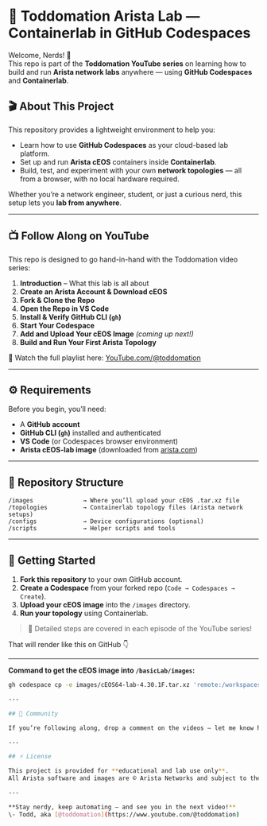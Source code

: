 # 🧠 Toddomation Arista Lab — Containerlab in GitHub Codespaces

Welcome, Nerds! 👋  
This repo is part of the **Toddomation YouTube series** on learning how to build and run **Arista network labs** anywhere — using **GitHub Codespaces** and **Containerlab**.

## 🎬 About This Project

This repository provides a lightweight environment to help you:
- Learn how to use **GitHub Codespaces** as your cloud-based lab platform.
- Set up and run **Arista cEOS** containers inside **Containerlab**.
- Build, test, and experiment with your own **network topologies** — all from a browser, with no local hardware required.

Whether you’re a network engineer, student, or just a curious nerd, this setup lets you **lab from anywhere**.

---

## 📺 Follow Along on YouTube

This repo is designed to go hand-in-hand with the Toddomation video series:

1. **Introduction** – What this lab is all about  
2. **Create an Arista Account & Download cEOS**  
3. **Fork & Clone the Repo**  
4. **Open the Repo in VS Code**  
5. **Install & Verify GitHub CLI (`gh`)**  
6. **Start Your Codespace**  
7. **Add and Upload Your cEOS Image** *(coming up next!)*  
8. **Build and Run Your First Arista Topology**

🎥 Watch the full playlist here: [YouTube.com/@toddomation](https://www.youtube.com/@toddomation)

---

## ⚙️ Requirements

Before you begin, you’ll need:
- A **GitHub account**
- **GitHub CLI (`gh`)** installed and authenticated
- **VS Code** (or Codespaces browser environment)
- **Arista cEOS-lab image** (downloaded from [arista.com](https://www.arista.com))

---

## 📂 Repository Structure
```
/images              → Where you’ll upload your cEOS .tar.xz file
/topologies          → Containerlab topology files (Arista network setups)
/configs             → Device configurations (optional)
/scripts             → Helper scripts and tools
```
---

## 🚀 Getting Started

1. **Fork this repository** to your own GitHub account.  
2. **Create a Codespace** from your forked repo (`Code → Codespaces → Create`).  
3. **Upload your cEOS image** into the `/images` directory.  
4. **Run your topology** using Containerlab.  

> 🧩 Detailed steps are covered in each episode of the YouTube series!

That will render like this on GitHub 👇  

---

**Command to get the cEOS image into `/basicLab/images`:**

```bash
gh codespace cp -e images/cEOS64-lab-4.30.1F.tar.xz 'remote:/workspaces/clabDemos/basicLab/images' -c <codespace_name>

---

## 💬 Community

If you’re following along, drop a comment on the videos — let me know how your setup is going, or share your own topologies and tweaks!

---

## ⚡ License

This project is provided for **educational and lab use only**.  
All Arista software and images are © Arista Networks and subject to their licensing terms.

---

**Stay nerdy, keep automating — and see you in the next video!**  
\- Todd, aka [@toddomation](https://www.youtube.com/@toddomation)